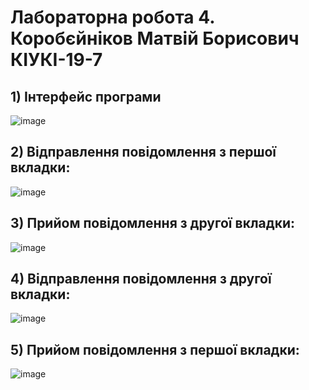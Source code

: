 # Лабораторна робота 4. <br/> Коробєйніков Матвій Борисович <br/> КІУКІ-19-7 <br/>
## 1) Інтерфейс програми<br/>
![image](https://user-images.githubusercontent.com/53523153/231250806-57ef35ec-00c7-400e-874b-43dcba68bfe6.png)<br/>
## 2) Відправлення повідомлення з першої вкладки:<br/>
![image](https://user-images.githubusercontent.com/53523153/231250969-4d0ca68b-23f9-47d6-8db5-797898eb8155.png)<br/>
## 3) Прийом повідомлення з другої вкладки:<br/>
![image](https://user-images.githubusercontent.com/53523153/231251178-09c4bd22-c397-4ad9-83d9-1a3d505f1ef5.png)<br/>
## 4) Відправлення повідомлення з другої вкладки: <br/>
![image](https://user-images.githubusercontent.com/53523153/231251458-077a6fe9-60ac-48f0-a58d-a5e86629c635.png)<br/>
## 5) Прийом повідомлення з першої вкладки: <br/>
![image](https://user-images.githubusercontent.com/53523153/231251533-a3a991c9-16da-4180-806e-604bd55ccfae.png)<br/>
